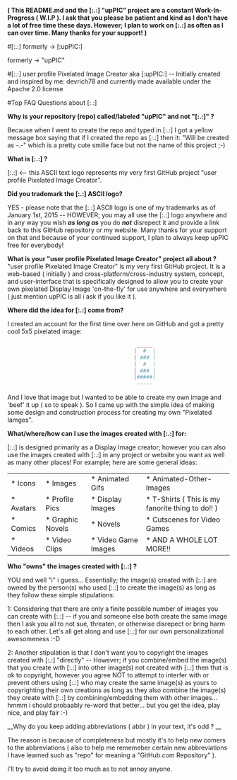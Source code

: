 __( This README.md and the [:.:] "upPIC" project are a constant Work-In-Progress ( W.I.P ).  I ask that you please be patient and kind as I don't have a lot of free time these days.  However; I plan to work on [:.:] as often as I can over time.  Many thanks for your support! )__


#[:.:]
formerly -> [:upPIC:]

formerly -> "upPIC"


#[:.:] user profile Pixelated Image Creator
aka [:upPIC:] -- Initially created and inspired by me: devrich78 and currently made available under the Apache 2.0 license


#Top FAQ Questions about [:.:]

__Why is your repository (repo) called/labeled "upPIC" and not "[:.:]" ?__

Because when I went to create the repo and typed in [:.:] I got a yellow message box saying that if I created the repo as [:.:] then it: "Will be created as -.-" which is a pretty cute smilie face but not the name of this project ;-)


__What is [:.:] ?__


[:.:] <-- this ASCII text logo represents my very first GitHub project "user profile Pixelated Image Creator". 


__Did you trademark the [:.:] ASCII logo?__


YES - please note that the [:.:] ASCII logo is one of my trademarks as of January 1st, 2015 -- HOWEVER; you may all use the [:.:] logo anywhere and in any way you wish ___as long as___ you do ___not___ disrepect it and provide a link back to this GitHub repository or my website.  Many thanks for your support on that and because of your continued support, I plan to always keep upPIC free for everybody!


__What is your "user profile Pixelated Image Creator" project all about ?__
"user profile Pixelated Image Creator" is my very first GitHub project.  It is a web-based ( initially ) and cross-platform/cross-industry system, concept, and user-interface that is specifically designed to allow you to create your own pixelated Display Image 'on-the-fly' for use anywhere and everywhere ( just mention upPIC is all i ask if you like it ).


__Where did the idea for [:.:] come from?__

I created an account for the first time over here on GitHub and got a pretty cool 5x5 pixelated image:

```php
                                         _____
                                        |  #  |
                                        | ### |
                                        |  #  |
                                        | ### |
                                        |#####|
                                         -----
```
And I love that image but I wanted to be able to create my own image and 'beef' it up ( so to speak ).  So I came up with the simple idea of making some design and construction process for creating my own "Pixelated Iamges".


__What/where/how can I use the images created with [:.:] for:__

[:.:] is designed primarily as a Display Image creator; however you can also use the images created with [:.:] in any project or website you want as well as many other places!  For example; here are some general ideas:

|   |   |   |   |
|---|---|---|---|
|  * Icons  |  * Images  |  * Animated Gifs  |  * Animated-Other-Images  |
|  * Avatars  |  * Profile Pics  |  * Display Images  |  * T-Shirts ( This is my fanorite thing to do!! )  |
|  * Comics  |  * Graphic Novels  |  * Novels  |  * Cutscenes for Video Games  |
|  * Videos  |  * Video Clips  |  * Video Game Images  |  * AND A WHOLE LOT MORE!!  |


__Who "owns" the images created with [:.:] ?__

YOU and well "i" i guess... Essentially; the image(s) created with [:.:] are owned by the person(s) who used [:.:] to create the image(s) as long as they follow these simple stipulations:

1: Considering that there are only a finite possible number of images you can create with [:.:] -- if you and someone else both create the same image then I ask you all to not sue, threaten, or otherwise disrepect or bring harm to each other.  Let's all get along and use [:.:] for our own personalizational awesomeness :-D

2: Another stipulation is that I don't want you to copyright the images created with [:.:] "directly" -- However; if you combine/embed the image(s) that you create with [:.:] into other image(s) not created with [:.:] then that is ok to copyright, however you agree NOT to attempt to interfer with or prevent others using [:.:] who may create the same image(s) as yours to copyrighting their own creations as long as they also combine the image(s) they create with [:.:] by combining/embedding them with other images... hmmm i should probaably re-word that better... but you get the idea, play nice, and play fair :-)





__Why do you keep adding abbreviations ( abbr ) in your text, it's odd ? __

The reason is because of completeness but mostly it's to help new comers to the abbreviations ( also to help me rememeber certain new abbreviations I have learned such as "repo" for meaning a "GitHub.com Repository" ).

I'll try to avoid doing it too much as to not annoy anyone.





